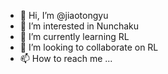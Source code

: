 - 👋 Hi, I’m @jiaotongyu
- 👀 I’m interested in Nunchaku
- 🌱 I’m currently learning RL
- 💞️ I’m looking to collaborate on RL
- 📫 How to reach me ...

<!---
jiaotongyu/jiaotongyu is a ✨ special ✨ repository because its `README.md` (this file) appears on your GitHub profile.
You can click the Preview link to take a look at your changes.
--->
